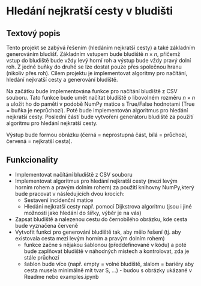 # Hledání nejkratší cesty v bludišti

## Textový popis

Tento projekt se zabývá řešením (hledáním nejkratší cesty) a také
základním generováním bludišť. Základním vstupem bude bludiště
$n\times n$, přičemž vstup do bludiště bude vždy levý horní roh a výstup
bude vždy pravý dolní roh. Z jedné buňky do druhé se lze dostat pouze
přes společnou hranu (nikoliv přes roh). Cílem projektu je implementovat
algoritmy pro načítání, hledání nejkratší cesty a generování bludiště.

Na začátku bude implementována funkce pro načítání bludiště z CSV
souboru. Tato funkce bude umět načítat bludiště o libovolném rozměru
$n\times n$ a uložit ho do paměti v podobě NumPy matice s True/False
hodnotami (True = buňka je neprůchozí). Poté bude implementován
algoritmus pro hledání nejkratší cesty. Poslední částí bude vytvoření
generátoru bludiště za použití algoritmu pro hledání nejkratší cesty.

Výstup bude formou obrázku (černá = neprostupná část, bílá = průchozí,
červená = nejkratší cesta).

## Funkcionality

- Implementovat načítání bludiště z CSV souboru
- Implementovat algoritmus pro hledání nejkratší cesty (mezi levým horním rohem a pravým dolním rohem) za použití knihovny NumPy,který bude pracovat v následujících dvou krocích:
  - Sestavení incidenční matice
  - Hledání nejkratší cesty např. pomocí Dijkstrova algoritmu (jsou i jiné možnosti jako hledání do šířky, výběr je na vás)
- Zapsat bludiště a nalezenou cestu do černobílého obrázku, kde cesta bude vyznačena červeně
- Vytvořit funkci pro generování bludiště tak, aby mělo řešení (tj. aby existovala cesta mezi levým horním a pravým dolním rohem)
  - funkce začne s nějakou šablonou (předdefinované v kódu) a poté bude zaplňovat bludiště v náhodných místech a kontrolovat, zda je stále průchozí
  - šablon bude více (např. empty = volné bludiště, slalom = bariéry
    aby cesta musela minimálně mít tvar S, \...) - budou s obrázky ukázané v Readme nebo examples.ipynb 
